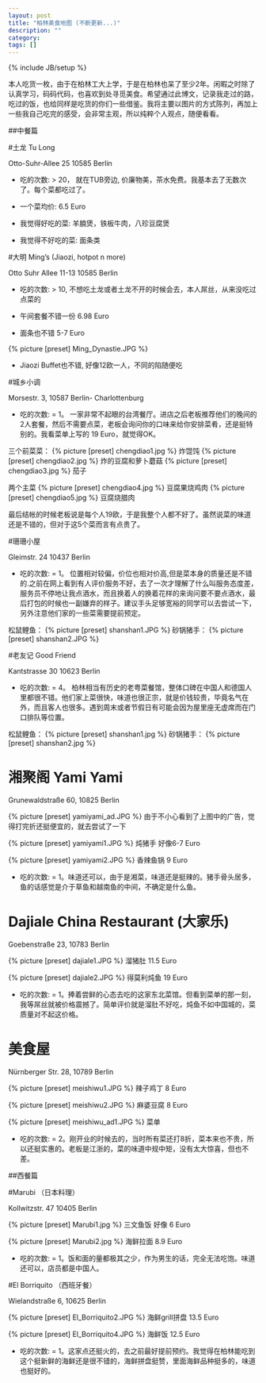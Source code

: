 ```yaml
---
layout: post
title: "柏林美食地图 (不断更新...)"
description: ""
category: 
tags: []
---
```

{% include JB/setup %}

本人吃货一枚，由于在柏林工大上学，于是在柏林也呆了至少2年。闲暇之时除了认真学习，码码代码，也喜欢到处寻觅美食。希望通过此博文，记录我走过的路，吃过的饭，也给同样是吃货的你们一些借鉴。我将主要以图片的方式陈列，再加上一些我自己吃完的感受，会非常主观，所以纯粹个人观点，随便看看。

##中餐篇

#土龙 Tu Long 

Otto-Suhr-Allee 25
10585 Berlin

- 吃的次数: > 20， 就在TUB旁边, 价廉物美，茶水免费。我基本去了无数次了。每个菜都吃过了。

- 一个菜均价: 6.5 Euro

- 我觉得好吃的菜: 羊腩煲，铁板牛肉，八珍豆腐煲

- 我觉得不好吃的菜: 面条类
 


#大明 Ming’s (Jiaozi, hotpot n more)

Otto Suhr Allee 11-13
10585 Berlin

- 吃的次数: > 10, 不想吃土龙或者土龙不开的时候会去，本人屌丝，从来没吃过点菜的

- 午间套餐不错一份 6.98 Euro

- 面条也不错 5-7 Euro

{% picture [preset] Ming_Dynastie.JPG   %}
- Jiaozi Buffet也不错, 好像12欧一人，不同的陷随便吃

#城乡小调

Morsestr. 3, 10587 Berlin- Charlottenburg

- 吃的次数: = 1。 一家非常不起眼的台湾餐厅。进店之后老板推荐他们的晚间的2人套餐，然后不需要点菜，老板会询问你的口味来给你安排菜肴，还是挺特别的。我看菜单上写的 19 Euro，就觉得OK。

三个前菜菜：
{% picture [preset] chengdiao1.jpg   %}
炸馄饨
{% picture [preset] chengdiao2.jpg   %}
炸的豆腐和萝卜蘑菇
{% picture [preset] chengdiao3.jpg   %}
茄子

两个主菜
{% picture [preset] chengdiao4.jpg   %}
豆腐果烧鸡肉
{% picture [preset] chengdiao5.jpg   %}
豆腐烧腊肉

最后结帐的时候老板说是每个人19欧，于是我整个人都不好了。虽然说菜的味道还是不错的，但对于这5个菜而言有点贵了。

#珊珊小屋

Gleimstr. 24
10437 Berlin

- 吃的次数: = 1。 位置相对较偏，价位也相对价高,但是菜本身的质量还是不错的.之前在网上看到有人评价服务不好，去了一次才理解了什么叫服务态度差，服务员不停地让我点酒水，而且换着人的换着花样的来询问要不要点酒水，最后打包的时候也一副嫌弃的样子。建议手头足够宽裕的同学可以去尝试一下，另外注意他们家的一些菜需要提前预定。

松鼠鲤鱼：
{% picture [preset] shanshan1.JPG   %}
砂锅猪手：
{% picture [preset] shanshan2.JPG   %}

#老友记 Good Friend

Kantstrasse 30
10623 Berlin

- 吃的次数: = 4。 柏林相当有历史的老粤菜餐馆，整体口碑在中国人和德国人里都很不错。他们家上菜很快，味道也很正宗，就是价钱较贵，毕竟名气在外，而且客人也很多。遇到周末或者节假日有可能会因为屋里座无虚席而在门口排队等位置。

松鼠鲤鱼：
{% picture [preset] shanshan1.jpg   %}
砂锅猪手：
{% picture [preset] shanshan2.jpg   %}




# 湘聚阁 Yami Yami

Grunewaldstraße 60, 10825 Berlin

{% picture [preset] yamiyami_ad.JPG %}
由于不小心看到了上图中的广告，觉得打完折还挺便宜的，就去尝试了一下

{% picture [preset] yamiyami1.JPG %}
炖猪手 好像6-7 Euro

{% picture [preset] yamiyami2.JPG %}
香辣鱼锅 9 Euro

- 吃的次数: = 1。味道还可以，由于是湘菜，味道还是挺辣的。猪手骨头居多，鱼的话感觉是介于草鱼和越南鱼的中间，不确定是什么鱼。

# Dajiale China Restaurant (大家乐)

Goebenstraße 23, 10783 Berlin

{% picture [preset] dajiale1.JPG %}
溜猪肚 11.5 Euro 

{% picture [preset] dajiale2.JPG %}
得莫利炖鱼 19 Euro

- 吃的次数: = 1。捧着尝鲜的心态去吃的这家东北菜馆。但看到菜单的那一刻，我等屌丝就被价格震撼了。简单评价就是溜肚不好吃，炖鱼不如中国城的，菜质量对不起这价格。


# 美食屋

Nürnberger Str. 28, 10789 Berlin

{% picture [preset] meishiwu1.JPG %}
辣子鸡丁 8 Euro

{% picture [preset] meishiwu2.JPG %}
麻婆豆腐 8 Euro

{% picture [preset] meishiwu_ad1.JPG %}
菜单

- 吃的次数: = 2。刚开业的时候去的，当时所有菜还打8折，菜本来也不贵，所以还挺实惠的。老板是江浙的，菜的味道中规中矩，没有太大惊喜，但也不差。


##西餐篇

#Marubi （日本料理）

Kollwitzstr. 47
10405 Berlin

{% picture [preset] Marubi1.jpg %}
三文鱼饭 好像 6 Euro

{% picture [preset] Marubi2.jpg %}
海鲜拉面 8.9 Euro

- 吃的次数: = 1。饭和面的量都极其之少，作为男生的话，完全无法吃饱。味道还可以，店员都是中国人。


#El Borriquito （西班牙餐）

Wielandstraße 6, 10625 Berlin

{% picture [preset] El_Borriquito2.JPG  %}
海鲜grill拼盘 13.5 Euro

{% picture [preset] El_Borriquito4.JPG  %}
海鲜饭 12.5 Euro

- 吃的次数: = 1。这家点还挺火的，去之前最好提前预约。我觉得在柏林能吃到这个挺新鲜的海鲜还是很不错的，海鲜拼盘挺赞，里面海鲜品种挺多的，味道也挺好的。



